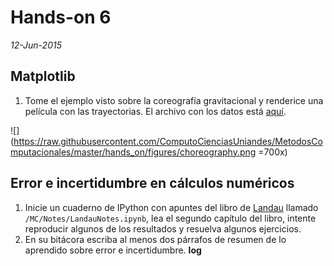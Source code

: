 # Hands-on 6
*12-Jun-2015*


## Matplotlib

1. Tome el ejemplo visto sobre la coreografía gravitacional y renderice una película con las trayectorias. El archivo con los datos está [aquí](https://raw.githubusercontent.com/ComputoCienciasUniandes/MetodosComputacionalesDatos/master/hands_on/coreo.csv).

![](https://raw.githubusercontent.com/ComputoCienciasUniandes/MetodosComputacionales/master/hands_on/figures/choreography.png =700x)

## Error e incertidumbre en cálculos numéricos

1. Inicie un cuaderno de IPython con apuntes del libro de [Landau](http://www.compadre.org/psrc/items/detail.cfm?ID=11578) llamado `/MC/Notes/LandauNotes.ipynb`, lea el segundo capítulo del libro, intente reproducir algunos de los resultados y resuelva algunos ejercicios.
2. En su bitácora escriba al menos dos párrafos de resumen de lo aprendido sobre error e incertidumbre. **log**
